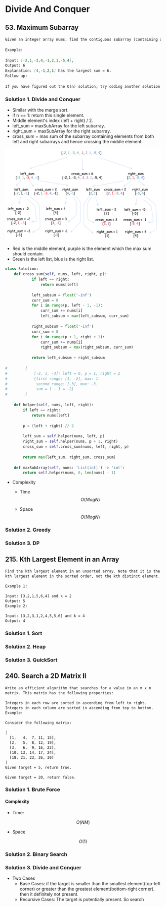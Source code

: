 # Divide And Conquer

## 53. Maximum Subarray

```markdown
Given an integer array nums, find the contiguous subarray (containing at least one number) which has the largest sum and return its sum.

Example:

Input: [-2,1,-3,4,-1,2,1,-5,4],
Output: 6
Explanation: [4,-1,2,1] has the largest sum = 6.
Follow up:

If you have figured out the O(n) solution, try coding another solution using the divide and conquer approach, which is more subtle.
```

### Solution 1. Divide and Conquer

* Similar with the merge sort.
* if n == 1: return this single element.
* Middle element's index (left + right) / 2.
* left_sum = maxSubArray for the left subarray.
* right_sum = maxSubArray for the right subarray.
* cross_sum =  max sum of the subarray containing elements from both left and right subarrays and hence crossing the middle element.

![pic](DivideAndConquer.assets/dc.png)

* Red is the middle element, purple is the element which the max sum should contain.
* Green is the left list, blue is the right list.

```python
class Solution:
    def cross_sum(self, nums, left, right, p): 
            if left == right:
                return nums[left]

            left_subsum = float('-inf')
            curr_sum = 0
            for i in range(p, left - 1, -1):
                curr_sum += nums[i]
                left_subsum = max(left_subsum, curr_sum)

            right_subsum = float('-inf')
            curr_sum = 0
            for i in range(p + 1, right + 1):
                curr_sum += nums[i]
                right_subsum = max(right_subsum, curr_sum)

            return left_subsum + right_subsum
        
#        {
#            [-2, 1, -3]: left = 0, p = 1, right = 2
#            {first range: [1, -2], max: 1.
#             second range: [-3], max: -3.
#             sum = 1 - 3 = -2}
#        }
    
    def helper(self, nums, left, right): 
        if left == right:
            return nums[left]
        
        p = (left + right) // 2
            
        left_sum = self.helper(nums, left, p)
        right_sum = self.helper(nums, p + 1, right)
        cross_sum = self.cross_sum(nums, left, right, p)
        
        return max(left_sum, right_sum, cross_sum)
        
    def maxSubArray(self, nums: 'List[int]') -> 'int':
        return self.helper(nums, 0, len(nums) - 1)
```

* Complexity

  * Time
    $$
    O(N logN)
    $$

  * Space
    $$
    O(NlogN)
    $$

### Solution 2. Greedy



### Solution 3. DP





## 215. Kth Largest Element in an Array

```
Find the kth largest element in an unsorted array. Note that it is the kth largest element in the sorted order, not the kth distinct element.

Example 1:

Input: [3,2,1,5,6,4] and k = 2
Output: 5
Example 2:

Input: [3,2,3,1,2,4,5,5,6] and k = 4
Output: 4
```

### Solution 1. Sort

### Solution 2. Heap

### Solution 3. QuickSort



## 240. Search a 2D Matrix II

```
Write an efficient algorithm that searches for a value in an m x n matrix. This matrix has the following properties:

Integers in each row are sorted in ascending from left to right.
Integers in each column are sorted in ascending from top to bottom.
Example:

Consider the following matrix:

[
  [1,   4,  7, 11, 15],
  [2,   5,  8, 12, 19],
  [3,   6,  9, 16, 22],
  [10, 13, 14, 17, 24],
  [18, 21, 23, 26, 30]
]
Given target = 5, return true.

Given target = 20, return false.
```

### Solution 1. Brute Force

#### Complexity

* Time: 

$$
O(NM)
$$

* Space

$$
O(1)
$$

### Solution 2. Binary Search

### Solution 3. Divide and Conquer

* Two Cases
  * Base Cases: if the target is smaller than the smallest element(top-left corner) or greater than the greatest element(bottom-right corner), then it definitely not present.
  * Recursive Cases: The target is potentially present. So search 


